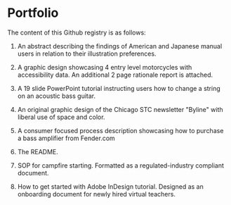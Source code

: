 # Portfolio

The content of this Github registry is as follows:

1) An abstract describing the findings of American and Japanese manual users in relation to their illustration preferences. 

2) A graphic design showcasing 4 entry level motorcycles with accessibility data. An additional 2 page rationale report is attached.

3) A 19 slide PowerPoint tutorial instructing users how to change a string on an acoustic bass guitar.

4) An original graphic design of the Chicago STC newsletter "Byline" with liberal use of space and color.

5) A consumer focused process description showcasing how to purchase a bass amplifier from Fender.com

6) The README.

7) SOP for campfire starting. Formatted as a regulated-industry compliant document.

8) How to get started with Adobe InDesign tutorial. Designed as an onboarding document for newly hired virtual teachers. 
